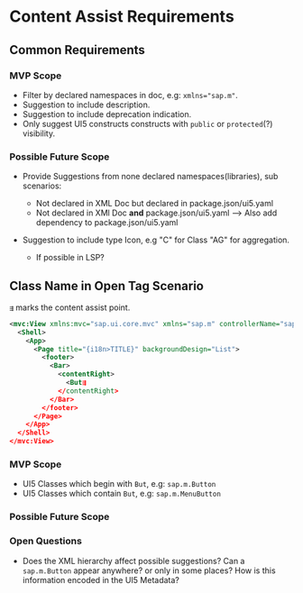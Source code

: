 # Content Assist Requirements

## Common Requirements

### MVP Scope

- Filter by declared namespaces in doc, e.g: `xmlns="sap.m"`.
- Suggestion to include description.
- Suggestion to include deprecation indication.
- Only suggest UI5 constructs constructs with `public` or `protected`(?) visibility.

### Possible Future Scope

- Provide Suggestions from none declared namespaces(libraries), sub scenarios:
  - Not declared in XML Doc but declared in package.json/ui5.yaml
  - Not declared in XMl Doc **and** package.json/ui5.yaml --> Also add dependency to package.json/ui5.yaml
  
- Suggestion to include type Icon, e.g "C" for Class "AG" for aggregation.
  - If possible in LSP?

## Class Name in Open Tag Scenario

`⇶` marks the content assist point.

```xml
<mvc:View xmlns:mvc="sap.ui.core.mvc" xmlns="sap.m" controllerName="sap.ui.demo.todo.controller.App" displayBlock="true">
  <Shell>
    <App>
      <Page title="{i18n>TITLE}" backgroundDesign="List">
        <footer>
          <Bar>
            <contentRight>
              <But⇶
            </contentRight>
          </Bar>
        </footer>
      </Page>
    </App>
  </Shell>
</mvc:View>
```

### MVP Scope

- UI5 Classes which begin with `But`, e.g: `sap.m.Button`
- UI5 Classes which contain `But`, e.g: `sap.m.MenuButton`

### Possible Future Scope

### Open Questions

- Does the XML hierarchy affect possible suggestions? Can a `sap.m.Button` appear anywhere?
  or only in some places? How is this information encoded in the UI5 Metadata?

